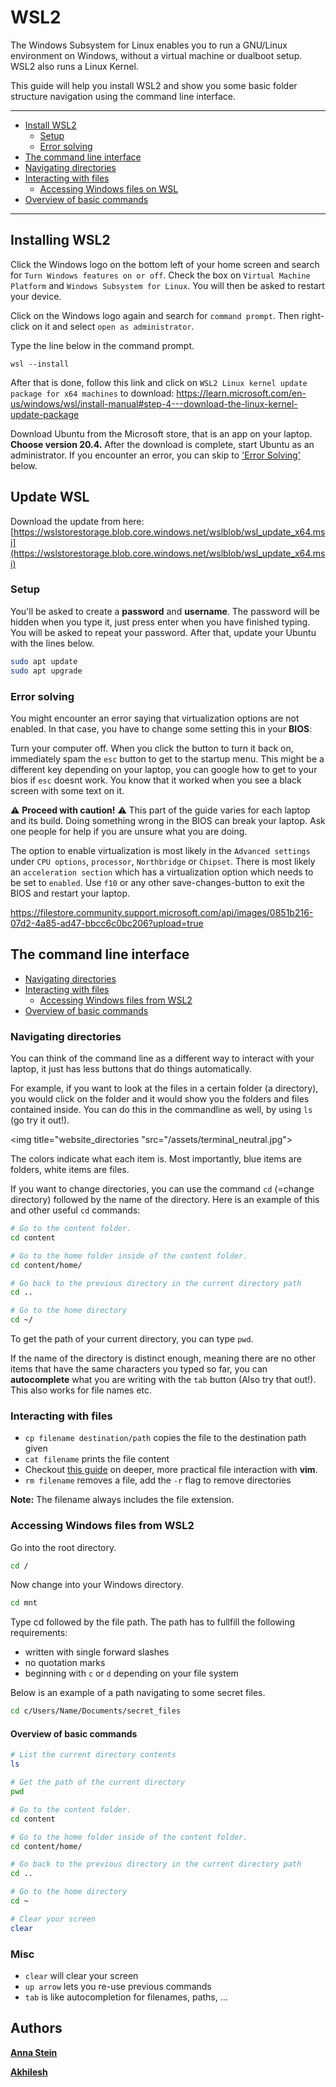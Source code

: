 # WSL2

The Windows Subsystem for Linux enables you to run a GNU/Linux environment on Windows, without a virtual machine or dualboot setup. WSL2 also runs a Linux Kernel.

This guide will help you install WSL2 and show you some basic folder structure navigation using the command line interface.

---
- [Install WSL2](#installing-wsl2)
    - [Setup](#setup)
    - [Error solving](#error-solving)
- [The command line interface](#the-command-line-interface) 
- [Navigating directories](#navigating-directories)
- [Interacting with files](#interacting-with-files)
    - [Accessing Windows files on WSL](#accessing-windows-files-on-wsl)
- [Overview of basic commands](#overview-of-basic-commands)
---

## Installing WSL2

Click the Windows logo on the bottom left of your home screen and search for `Turn Windows features on or off`.
Check the box on `Virtual Machine Platform` and `Windows Subsystem for Linux`. You will then be asked to restart your device.

Click on the Windows logo again and search for `command prompt`. Then right-click on it and select `open as administrator`.

Type the line below in the command prompt.
```shell
wsl --install
```

After that is done, follow this link and click on `WSL2 Linux kernel update package for x64 machines` to download: https://learn.microsoft.com/en-us/windows/wsl/install-manual#step-4---download-the-linux-kernel-update-package 


Download Ubuntu from the Microsoft store, that is an app on your laptop. **Choose version 20.4.** After the download is complete, start Ubuntu as an administrator. If you encounter an error, you can skip to ['Error Solving'](#error-solving) below.

## Update WSL

Download the update from here: [https://wslstorestorage.blob.core.windows.net/wslblob/wsl_update_x64.msi](https://wslstorestorage.blob.core.windows.net/wslblob/wsl_update_x64.msi)

### Setup

You'll be asked to create a **password** and **username**. The password will be hidden when you type it, just press enter when you have finished typing. You will be asked to repeat your password. After that, update your Ubuntu with the lines below.

```bash
sudo apt update
sudo apt upgrade
``` 
### Error solving 
You might encounter an error saying that virtualization options are not enabled. In that case, you have to change some setting this in your **BIOS**:

Turn your computer off. When you click the button to turn it back on, immediately spam the `esc` button to get to the startup menu. This might be a different key depending on your laptop, you can google how to get to your bios if `esc` doesnt work. You know that it worked when you see a black screen with some text on it.

:warning: **Proceed with caution!** :warning:
This part of the guide varies for each laptop and its build. Doing something wrong in the BIOS can break your laptop. Ask one people for help if you are unsure what you are doing. 

The option to enable virtualization is most likely in the `Advanced settings` under `CPU options`, `processor`, `Northbridge` or `Chipset`. There is most likely an `acceleration section` which has a virtualization option which needs to be set to `enabled`. Use `f10` or any other save-changes-button to exit the BIOS and restart your laptop. 

https://filestore.community.support.microsoft.com/api/images/0851b216-07d2-4a85-ad47-bbcc6c0bc206?upload=true

## The command line interface
- [Navigating directories](#navigatin-files/directories)
- [Interacting with files](#interacting-with-files)
    - [Accessing Windows files from WSL2](#accessing-windows-files-from-wsl2)
- [Overview of basic commands](#overview-of-basic-commands)

### Navigating directories
You can think of the command line as a different way to interact with your laptop, it just has less buttons that do things automatically.

For example, if you want to look at the files in a certain folder (a directory), you would click on the folder and it would show you the folders and files contained inside. You can do this in the commandline as well, by using `ls` (go try it out!). 

<img title="website_directories "src="/assets/terminal_neutral.jpg">

The colors indicate what each item is. Most importantly, blue items are folders, white items are files. 

If you want to change directories, you can use the command `cd` (=change directory) followed by the name of the directory. Here is an example of this and other useful `cd` commands: 

```sh
# Go to the content folder. 
cd content

# Go to the home folder inside of the content folder. 
cd content/home/

# Go back to the previous directory in the current directory path
cd ..

# Go to the home directory
cd ~/
```

To get the path of your current directory, you can type `pwd`. 

If the name of the directory is distinct enough, meaning there are no other items that have the same characters you typed so far, you can **autocomplete** what you are writing with the `tab` button (Also try that out!). This also works for file names etc. 

### Interacting with files
- `cp filename destination/path` copies the file to the destination path given
- `cat filename` prints the file content
- Checkout [this guide](https://akkikek.xyz/tutorials/vim/index.html) on deeper, more practical file interaction with **vim**.
- `rm filename` removes a file, add the `-r` flag to remove directories

 **Note:** The filename always includes the file extension.
 

### Accessing Windows files from WSL2 

Go into the root directory.
```bash
cd /
```
Now change into your Windows directory.
```bash
cd mnt
```
Type cd followed by the file path. The path has to fullfill the following requirements:
- written with single forward slashes
- no quotation marks
- beginning with `c` or `d` depending on your file system

Below is an example of a path navigating to some secret files.
```bash
cd c/Users/Name/Documents/secret_files
```

#### Overview of basic commands
```sh
# List the current directory contents
ls

# Get the path of the current directory
pwd

# Go to the content folder. 
cd content

# Go to the home folder inside of the content folder. 
cd content/home/

# Go back to the previous directory in the current directory path
cd ..

# Go to the home directory
cd ~

# Clear your screen
clear
```

### Misc

- `clear` will clear your screen
- `up arrow` lets you re-use previous commands
- `tab` is like autocompletion for filenames, paths, ...

## Authors

[**Anna Stein**](https://slam.phil.hhu.de/authors/anna/)

[**Akhilesh**](https://slam.phil.hhu.de/authors/akhilesh/)
